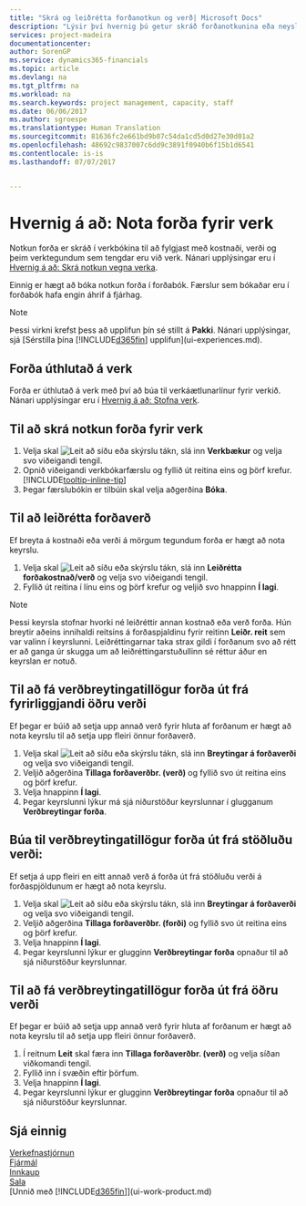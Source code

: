 ```yaml
---
title: "Skrá og leiðrétta forðanotkun og verð| Microsoft Docs"
description: "Lýsir því hvernig þú getur skráð forðanotkunina eða neysluna í tengslum við verk, til að fylgjast með og stjórna kostnaði, verði, og vinnutegund."
services: project-madeira
documentationcenter: 
author: SorenGP
ms.service: dynamics365-financials
ms.topic: article
ms.devlang: na
ms.tgt_pltfrm: na
ms.workload: na
ms.search.keywords: project management, capacity, staff
ms.date: 06/06/2017
ms.author: sgroespe
ms.translationtype: Human Translation
ms.sourcegitcommit: 81636fc2e661bd9b07c54da1cd5d0d27e30d01a2
ms.openlocfilehash: 48692c9837007c6dd9c3891f0940b6f15b1d6541
ms.contentlocale: is-is
ms.lasthandoff: 07/07/2017


---
```

# <a name="how-to-use-resources-for-jobs"></a>Hvernig á að: Nota forða fyrir verk
Notkun forða er skráð í verkbókina til að fylgjast með kostnaði, verði og þeim verktegundum sem tengdar eru við verk. Nánari upplýsingar eru í [Hvernig á að: Skrá notkun vegna verka](projects-how-record-job-usage.md).

Einnig er hægt að bóka notkun forða í forðabók. Færslur sem bókaðar eru í forðabók hafa engin áhrif á fjárhag.

> [!NOTE]  
>   Þessi virkni krefst þess að upplifun þín sé stillt á **Pakki**. Nánari upplýsingar, sjá [Sérstilla þína [!INCLUDE[d365fin](includes/d365fin_md.md)] upplifun](ui-experiences.md).

## <a name="to-assign-resources-to-jobs"></a>Forða úthlutað á verk
Forða er úthlutað á verk með því að búa til verkáætlunarlínur fyrir verkið. Nánari upplýsingar eru í [Hvernig á að: Stofna verk](projects-how-create-jobs.md).

## <a name="to-record-resource-usage-for-a-job"></a>Til að skrá notkun forða fyrir verk
1. Velja skal ![Leit að síðu eða skýrslu](media/ui-search/search_small.png "Leit að síðu eða skýrslu táknið") tákn, slá inn **Verkbækur** og velja svo viðeigandi tengil.
2. Opnið viðeigandi verkbókarfærslu og fyllið út reitina eins og þörf krefur. [!INCLUDE[tooltip-inline-tip](includes/tooltip-inline-tip_md.md)]
3. Þegar færslubókin er tilbúin skal velja aðgerðina **Bóka**.

## <a name="to-adjust-resource-prices"></a>Til að leiðrétta forðaverð
Ef breyta á kostnaði eða verði á mörgum tegundum forða er hægt að nota keyrslu.  

1. Velja skal ![Leit að síðu eða skýrslu](media/ui-search/search_small.png "Leit að síðu eða skýrslu táknið") tákn, slá inn **Leiðrétta forðakostnað/verð** og velja svo viðeigandi tengil.
2. Fyllið út reitina í línu eins og þörf krefur og veljið svo hnappinn **Í lagi**.

> [!NOTE]  
>   Þessi keyrsla stofnar hvorki né leiðréttir annan kostnað eða verð forða. Hún breytir aðeins innihaldi reitsins á forðaspjaldinu fyrir reitinn **Leiðr. reit** sem var valinn í keyrslunni. Leiðréttingarnar taka strax gildi í forðanum svo að rétt er að ganga úr skugga um að leiðréttingarstuðullinn sé réttur áður en keyrslan er notuð.

## <a name="to-get-resource-price-change-suggestions-based-on-existing-alternate-prices"></a>Til að fá verðbreytingatillögur forða út frá fyrirliggjandi öðru verði
Ef þegar er búið að setja upp annað verð fyrir hluta af forðanum er hægt að nota keyrslu til að setja upp fleiri önnur forðaverð.

1. Velja skal ![Leit að síðu eða skýrslu](media/ui-search/search_small.png "Leit að síðu eða skýrslu táknið") tákn, slá inn **Breytingar á forðaverði** og velja svo viðeigandi tengil.
2. Veljið aðgerðina **Tillaga forðaverðbr. (verð)** og fyllið svo út reitina eins og þörf krefur.
3. Velja hnappinn **Í lagi**.  
4. Þegar keyrslunni lýkur má sjá niðurstöður keyrslunnar í glugganum **Verðbreytingar forða**.

## <a name="to-get-resource-price-change-suggestions-based-on-standard-prices"></a>Búa til verðbreytingatillögur forða út frá stöðluðu verði:
Ef setja á upp fleiri en eitt annað verð á forða út frá stöðluðu verði á forðaspjöldunum er hægt að nota keyrslu.  

1. Velja skal ![Leit að síðu eða skýrslu](media/ui-search/search_small.png "Leit að síðu eða skýrslu táknið") tákn, slá inn **Breytingar á forðaverði** og velja svo viðeigandi tengil.
2. Veljið aðgerðina **Tillaga forðaverðbr. (forði)** og fyllið svo út reitina eins og þörf krefur.  
3. Velja hnappinn **Í lagi**.  
4. Þegar keyrslunni lýkur er glugginn **Verðbreytingar forða** opnaður til að sjá niðurstöður keyrslunnar.

## <a name="to-get-resource-price-change-suggestions-based-on-alternate-prices"></a>Til að fá verðbreytingatillögur forða út frá öðru verði
Ef þegar er búið að setja upp annað verð fyrir hluta af forðanum er hægt að nota keyrslu til að setja upp fleiri önnur forðaverð.

1. Í reitnum **Leit** skal færa inn **Tillaga forðaverðbr. (verð)** og velja síðan viðkomandi tengil.  
2. Fyllið inn í svæðin eftir þörfum.
3. Velja hnappinn **Í lagi**.  
4. Þegar keyrslunni lýkur er glugginn **Verðbreytingar forða** opnaður til að sjá niðurstöður keyrslunnar.

## <a name="see-also"></a>Sjá einnig
[Verkefnastjórnun](projects-manage-projects.md)  
[Fjármál](finance.md)  
[Innkaup](purchasing-manage-purchasing.md)         
[Sala](sales-manage-sales.md)     
[Unnið með [!INCLUDE[d365fin](includes/d365fin_md.md)]](ui-work-product.md)  

